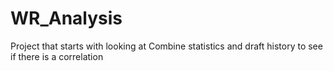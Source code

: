 # WR_Analysis

Project that starts with looking at Combine statistics and draft history to see if there is a correlation